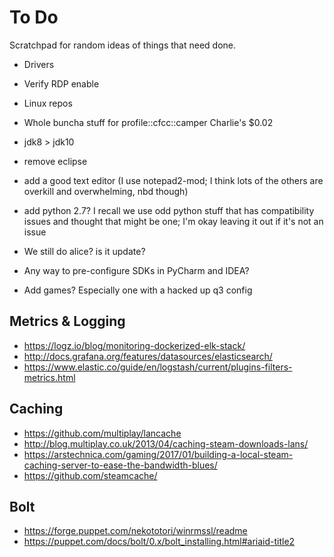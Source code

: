 To Do
=====

Scratchpad for random ideas of things that need done.

* Drivers
* Verify RDP enable
* Linux repos
* Whole buncha stuff for profile::cfcc::camper
Charlie's $0.02

* jdk8 > jdk10
* remove eclipse
* add a good text editor (I use notepad2-mod; I think lots of the others are overkill and overwhelming, nbd though)
* add python 2.7? I recall we use odd python stuff that has compatibility issues and thought that might be one; I'm okay leaving it out if it's not an issue
* We still do alice? is it update?
* Any way to pre-configure SDKs in PyCharm and IDEA?
* Add games? Especially one with a hacked up q3 config



Metrics & Logging
-----------------
* https://logz.io/blog/monitoring-dockerized-elk-stack/
* http://docs.grafana.org/features/datasources/elasticsearch/
* https://www.elastic.co/guide/en/logstash/current/plugins-filters-metrics.html

Caching
-------
* https://github.com/multiplay/lancache
* http://blog.multiplay.co.uk/2013/04/caching-steam-downloads-lans/
* https://arstechnica.com/gaming/2017/01/building-a-local-steam-caching-server-to-ease-the-bandwidth-blues/
* https://github.com/steamcache/

Bolt
----
* https://forge.puppet.com/nekototori/winrmssl/readme
* https://puppet.com/docs/bolt/0.x/bolt_installing.html#ariaid-title2
